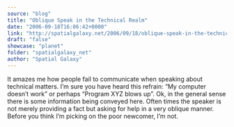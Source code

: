 ```yaml
---
source: "blog"
title: "Oblique Speak in the Technical Realm"
date: "2006-09-18T16:06:42+0000"
link: "http://spatialgalaxy.net/2006/09/18/oblique-speak-in-the-technical-realm/"
draft: "false"
showcase: "planet"
folder: "spatialgalaxy_net"
author: "Spatial Galaxy"
---
```


It amazes me how people fail to communicate when speaking about technical matters. I&rsquo;m sure you have heard this refrain: &ldquo;My computer doesn&rsquo;t work&rdquo; or perhaps &ldquo;Program XYZ blows up&rdquo;. Ok, in the general sense there is some information being conveyed here. Often times the speaker is not merely providing a fact but asking for help in a very oblique manner.
Before you think I&rsquo;m picking on the poor newcomer, I&rsquo;m not.
